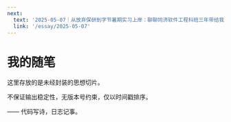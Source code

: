 ```yaml
---
next:
  text: '2025-05-07｜从放弃保研到字节暑期实习上岸：聊聊同济软件工程科班三年带给我了什么'
  link: '/essay/2025-05-07'
---
```


# 我的随笔

<ArticleMetadata/>

这里存放的是未经封装的思想切片。

不保证输出稳定性，无版本号约束，仅以时间戳排序。

—— 代码写诗，日志记事。
